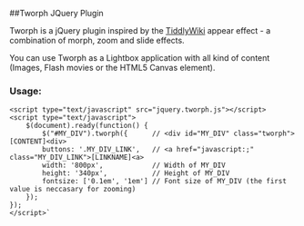 ##Tworph JQuery Plugin

Tworph is a jQuery plugin inspired by the [TiddlyWiki](http://www.tiddlywiki.com/) appear effect - a combination of morph, zoom and slide effects.

You can use Tworph as a Lightbox application with all kind of content (Images, Flash movies or the HTML5 Canvas element).

				
### Usage:

	<script type="text/javascript" src="jquery.tworph.js"></script>
	<script type="text/javascript">
		$(document).ready(function() {
  			$("#MY_DIV").tworph({      // <div id="MY_DIV" class="tworph">[CONTENT]<div>
    		buttons: '.MY_DIV_LINK',   // <a href="javascript:;" class="MY_DIV_LINK">[LINKNAME]<a>
    		width: '800px',            // Width of MY_DIV
    		height: '340px',           // Height of MY_DIV
    		fontsize: ['0.1em', '1em'] // Font size of MY_DIV (the first value is neccasary for zooming)
  		});
	});
	</script>`
